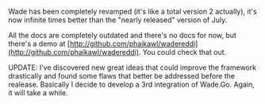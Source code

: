 Wade has been completely revamped (it's like a total version 2 actually), it's now infinite times better than the "nearly released" version of July.

All the docs are completely outdated and there's no docs for now, but there's a demo at [http://github.com/phaikawl/wadereddi](http://github.com/phaikawl/wadereddi). You could check that out.

UPDATE: I've discovered new great ideas that could improve the framework drastically and found some flaws that better be addressed before the realease. Basically I decide to develop a 3rd integration of Wade.Go. Again, it will take a while.
